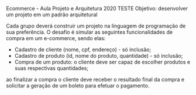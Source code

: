 Ecommerce - Aula Projeto e Arquitetura 2020
TESTE Objetivo: desenvolver um projeto em um padrão arquitetural

Cada grupo deverá construir um projeto na linguagem de programação de sua preferência. 
O desafio é simular as seguintes funcionalidades de compra em um e-commerce, sendo elas: 

 - Cadastro de cliente (nome, cpf, endereço) - só inclusão; 
 - Cadastro de produto (id, nome do produto, quantidade) - só inclusão; 
 - Compra de um produto: o cliente deve ser capaz de escolher produtos e suas respectivas quantidades; 
 
 ao finalizar a compra o cliente deve receber o resultado final da compra e solicitar a geração de um boleto para efetuar o pagamento.
